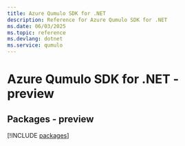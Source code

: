 ```yaml
---
title: Azure Qumulo SDK for .NET
description: Reference for Azure Qumulo SDK for .NET
ms.date: 06/03/2025
ms.topic: reference
ms.devlang: dotnet
ms.service: qumulo
---
```

# Azure Qumulo SDK for .NET - preview
## Packages - preview
[!INCLUDE [packages](qumulo-index.md)]